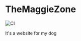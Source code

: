 # TheMaggieZone

![CI](https://github.com/Matthew14/TheMaggieZone/actions/workflows/node.js.yml/badge.svg)

It's a website for my dog
